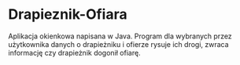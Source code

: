 # Drapieznik-Ofiara
Aplikacja okienkowa napisana w Java. Program dla wybranych przez użytkownika danych o drapieżniku i ofierze rysuje ich drogi, zwraca informację czy drapieżnik dogonił ofiarę.
